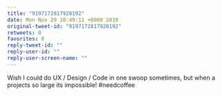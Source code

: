 ```yaml
---
title: "9197172817928192"
date: Mon Nov 29 10:49:11 +0000 2010
original-tweet-id: "9197172817928192"
retweets: 0
favorites: 0
reply-tweet-id: ""
reply-user-id: ""
reply-user-screen-name: ""
---
```

Wish I could do UX / Design / Code in one swoop sometimes, but when a projects so large its impossible! #needcoffee
